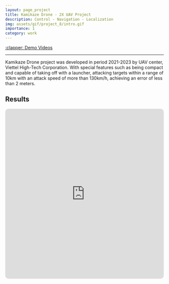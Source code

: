 ```yaml
---
layout: page_project
title: Kamikaze Drone - 2X UAV Project
description: Control - Navigation - Localization
img: assets/gif/project_8/intro.gif
importance: 1
category: work
---
```


<div class="row justify-content-sm-left">
    <div class="col-sm-2 mt-3 mt-md-0">
        <a href="https://www.youtube.com/embed/zn8sumGB-eM">:clapper: Demo Videos</a>
    </div>
</div>

---

Kamikaze Drone project was developed in period 2021-2023 by UAV center, Viettel High-Tech Corporation. With special features such as being compact and capable of taking off with a launcher, attacking targets within a range of 10km with an attack speed of more than 130km/h, achieving an error of less than 2 meters.



## Results
<iframe width="960" height="540" src="https://www.youtube.com/embed/zn8sumGB-eM" title="Viettel Kamikaze Drone project. Launch and Attacking features" frameborder="0" style="border: 0px solid #bbb; border-radius: 10px; width: 100%;" allow="accelerometer; autoplay; clipboard-write; encrypted-media; gyroscope; picture-in-picture; web-share" referrerpolicy="strict-origin-when-cross-origin" allowfullscreen></iframe>